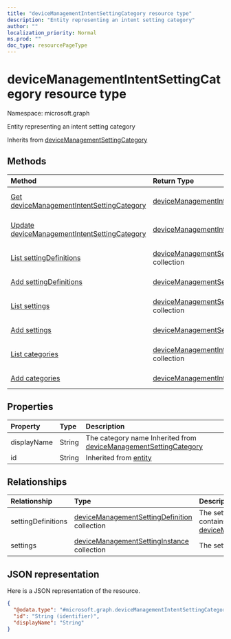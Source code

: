 ```yaml
---
title: "deviceManagementIntentSettingCategory resource type"
description: "Entity representing an intent setting category"
author: ""
localization_priority: Normal
ms.prod: ""
doc_type: resourcePageType
---
```


# deviceManagementIntentSettingCategory resource type


Namespace: microsoft.graph

Entity representing an intent setting category


Inherits from [deviceManagementSettingCategory](../resources/devicemanagementsettingcategory.md)

## Methods
|Method|Return Type|Description|
|:---|:---|:---|
|[Get deviceManagementIntentSettingCategory](../api/devicemanagementintentsettingcategory-get.md)|[deviceManagementIntentSettingCategory](../resources/devicemanagementintentsettingcategory.md)|Read properties and relationships of the [deviceManagementIntentSettingCategory](../resources/devicemanagementintentsettingcategory.md) object.|
|[Update deviceManagementIntentSettingCategory](../api/devicemanagementintentsettingcategory-update.md)|[deviceManagementIntentSettingCategory](../resources/devicemanagementintentsettingcategory.md)|Update the properties of a [deviceManagementIntentSettingCategory](../resources/devicemanagementintentsettingcategory.md) object.|
|[List settingDefinitions](../api/devicemanagementintentsettingcategory-list-settingdefinitions.md)|[deviceManagementSettingDefinition](../resources/devicemanagementsettingdefinition.md) collection|Get the deviceManagementSettingDefinitions from the settingDefinitions navigation property.|
|[Add settingDefinitions](../api/devicemanagementintentsettingcategory-post-settingdefinitions.md)|[deviceManagementSettingDefinition](../resources/devicemanagementsettingdefinition.md)|Add settingDefinitions by posting to the settingDefinitions collection.|
|[List settings](../api/devicemanagementintentsettingcategory-list-settings.md)|[deviceManagementSettingInstance](../resources/devicemanagementsettinginstance.md) collection|Get the deviceManagementSettingInstances from the settings navigation property.|
|[Add settings](../api/devicemanagementintentsettingcategory-post-settings.md)|[deviceManagementSettingInstance](../resources/devicemanagementsettinginstance.md)|Add settings by posting to the settings collection.|
|[List categories](../api/devicemanagementintent-list-categories.md)|[deviceManagementIntentSettingCategory](../resources/devicemanagementintentsettingcategory.md) collection|Get the deviceManagementIntentSettingCategories from the categories navigation property.|
|[Add categories](../api/devicemanagementintent-post-categories.md)|[deviceManagementIntentSettingCategory](../resources/devicemanagementintentsettingcategory.md)|Add categories by posting to the categories collection.|

## Properties
|Property|Type|Description|
|:---|:---|:---|
|displayName|String|The category name Inherited from [deviceManagementSettingCategory](../resources/devicemanagementsettingcategory.md)|
|id|String| Inherited from [entity](../resources/entity.md)|

## Relationships
|Relationship|Type|Description|
|:---|:---|:---|
|settingDefinitions|[deviceManagementSettingDefinition](../resources/devicemanagementsettingdefinition.md) collection|The setting definitions this category contains Inherited from [deviceManagementSettingCategory](../resources/devicemanagementsettingcategory.md)|
|settings|[deviceManagementSettingInstance](../resources/devicemanagementsettinginstance.md) collection|The settings this category contains|

## JSON representation
Here is a JSON representation of the resource.
<!-- {
  "blockType": "resource",
  "keyProperty": "id",
  "@odata.type": "microsoft.graph.deviceManagementIntentSettingCategory",
  "baseType": "microsoft.graph.deviceManagementSettingCategory",
  "openType": false
}
-->
``` json
{
  "@odata.type": "#microsoft.graph.deviceManagementIntentSettingCategory",
  "id": "String (identifier)",
  "displayName": "String"
}
```

